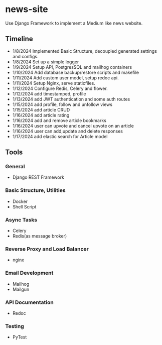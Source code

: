 # news-site

Use Django Framework to implement a Medium like news website.

## Timeline
- 1/8/2024 Implemented Basic Structure, decoupled generated settings and configs.
- 1/8/2024 Set up a simple logger
- 1/9/2024 Setup API, PostgresSQL and mailhog containers
- 1/10/2024 Add database backup/restore scripts and makefile
- 1/11/2024 Add custom user model, setup redoc api.
- 1/11/2024 Setup Nginx, serve staticfiles.
- 1/12/2024 Configure Redis, Celery and flower.
- 1/12/2024 add timestamped, profile
- 1/13/2024 add JWT authentication and some auth routes
- 1/15/2024 add profile, follow and unfollow views
- 1/15/2024 add article CRUD
- 1/16/2024 add article rating
- 1/16/2024 add and remove article bookmarks
- 1/16/2024 user can upvote and cancel upvote on an article
- 1/16/2024 user can add,update and delete responses
- 1/17/2024 add elastic search for Article model


## Tools

### General
- Django REST Framework

### Basic Structure, Utilities
- Docker
- Shell Script
### Async Tasks
- Celery
- Redis(as message broker)
### Reverse Proxy and Load Balancer
- nginx

### Email Development
- Mailhog
- Mailgun

### API Documentation
- Redoc

### Testing
- PyTest